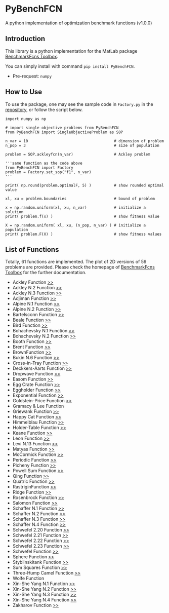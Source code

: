 # PyBenchFCN

A python implementation of optimization benchmark functions (v1.0.0)

## Introduction

This library is a python implementation for the MatLab package [BenchmarkFcns Toolbox](http://benchmarkfcns.xyz/).

You can simply install with command ```pip install PyBenchFCN```.
- Pre-request: ```numpy```

## How to Use

To use the package, one may see the sample code in ```Factory.py``` in the [repository](https://github.com/Y1fanHE/PyBenchFCN), or follow the script below.

```
import numpy as np

# import single objective problems from PyBenchFCN
from PyBenchFCN import SingleObjectiveProblem as SOP

n_var = 10                                      # dimension of problem
n_pop = 3                                       # size of population

problem = SOP.ackleyfcn(n_var)                  # Ackley problem

'''same function as the code above
from PyBenchFCN import Factory
problem = Factory.set_sop("f1", n_var)
'''

print( np.round(problem.optimalF, 5) )          # show rounded optimal value

xl, xu = problem.boundaries                     # bound of problem

x = np.random.uniform(xl, xu, n_var)            # initialize a solution
print( problem.f(x) )                           # show fitness value

X = np.random.uniform( xl, xu, (n_pop, n_var) ) # initialize a population
print( problem.F(X) )                           # show fitness values
```

## List of Functions

Totally, 61 functions are implemented. The plot of 2D versions of 59 problems are provided. Please check the homepage of [BenchmarkFcns Toolbox](http://benchmarkfcns.xyz/) for the further documentation.

- Ackley Function [>>](./FitnessLandScape.md#ackley-function)
- Ackley N.2 Function [>>](./FitnessLandScape.md#ackley-n2-function)
- Ackley N.3 Function [>>](./FitnessLandScape.md#ackley-n3-function)
- Adjiman Function [>>](./FitnessLandScape.md#adjiman-function)
- Alpine N.1 Function [>>](./FitnessLandScape.md#alpine-n1-function)
- Alpine N.2 Function [>>](./FitnessLandScape.md#alpine-n2-function)
- Bartelsconn Function [>>](./FitnessLandScape.md#bartelsconn-function)
- Beale Function [>>](./FitnessLandScape.md#beale-function)
- Bird Function [>>](./FitnessLandScape.md#bird-function)
- Bohachevsky N.1 Function [>>](./FitnessLandScape.md#bohachevsky-n1-function)
- Bohachevsky N.2 Function [>>](./FitnessLandScape.md#bohachevsky-n2-function)
- Booth Function [>>](./FitnessLandScape.md#booth-function)
- Brent Function [>>](./FitnessLandScape.md#brent-function)
- BrownFunction [>>](./FitnessLandScape.md#brown-function)
- Bukin N.6 Function [>>](./FitnessLandScape.md#bukin-n6-function)
- Cross-in-Tray Function [>>](./FitnessLandScape.md#cross-in-tray-function)
- Deckkers-Aarts Function [>>](./FitnessLandScape.md#deckkers-aarts-function)
- Dropwave Function [>>](./FitnessLandScape.md#dropwave-function)
- Easom Function [>>](./FitnessLandScape.md#easom-function)
- Egg Crate Function [>>](./FitnessLandScape.md#egg-crate-function)
- Eggholder Function [>>](./FitnessLandScape.md#eggholder-function)
- Exponential Function [>>](./FitnessLandScape.md#exponential-function)
- Goldstein-Price Function [>>](./FitnessLandScape.md#goldstein-price-function)
- Gramacy & Lee Function
- Griewank Function [>>](./FitnessLandScape.md#griewank-function)
- Happy Cat Function [>>](./FitnessLandScape.md#happy-cat-function)
- Himmelblau Function [>>](./FitnessLandScape.md#himmelblau-function)
- Holder-Table Function [>>](./FitnessLandScape.md#holder-table-function)
- Keane Function [>>](./FitnessLandScape.md#keane-function)
- Leon Function [>>](./FitnessLandScape.md#leon-function)
- Levi N.13 Function [>>](./FitnessLandScape.md#levi-n13-function)
- Matyas Function [>>](./FitnessLandScape.md#matyas-function)
- McCormick Function [>>](./FitnessLandScape.md#mccormick-function)
- Periodic Function [>>](./FitnessLandScape.md#periodic-function)
- Picheny Function [>>](./FitnessLandScape.md#picheny-function)
- Powell Sum Function [>>](./FitnessLandScape.md#powell-sum-function)
- Qing Function [>>](./FitnessLandScape.md#qing-function)
- Quatric Function [>>](./FitnessLandScape.md#quartic-function)
- RastriginFunction [>>](./FitnessLandScape.md#rastrigin-function)
- Ridge Function [>>](./FitnessLandScape.md#ridge-function)
- Rosenbrock Function [>>](./FitnessLandScape.md#rosenbrock-function)
- Salomon Function [>>](./FitnessLandScape.md#salomon-function)
- Schaffer N.1 Function [>>](./FitnessLandScape.md#schaffer-n1-function)
- Schaffer N.2 Function [>>](./FitnessLandScape.md#schaffer-n2-function)
- Schaffer N.3 Function [>>](./FitnessLandScape.md#schaffer-n3-function)
- Schaffer N.4 Function [>>](./FitnessLandScape.md#schaffer-n4-function)
- Schwefel 2.20 Function [>>](./FitnessLandScape.md#schwefel-220-function)
- Schwefel 2.21 Function [>>](./FitnessLandScape.md#schwefel-221-function)
- Schwefel 2.22 Function [>>](./FitnessLandScape.md#schwefel-222-function)
- Schwefel 2.23 Function [>>](./FitnessLandScape.md#schwefel-223-function)
- Schwefel Function [>>](./FitnessLandScape.md#schwefel-function)
- Sphere Function [>>](./FitnessLandScape.md#sphere-function)
- Styblinskitank Function [>>](./FitnessLandScape.md#styblinskitank-function)
- Sum Squares Function [>>](./FitnessLandScape.md#sum-squares-function)
- Three-Hump Camel Function [>>](./FitnessLandScape.md#three-hump-camel-function)
- Wolfe Function
- Xin-She Yang N.1 Function [>>](./FitnessLandScape.md#xin-she-yang-n1-function)
- Xin-She Yang N.2 Function [>>](./FitnessLandScape.md#xin-she-yang-n2-function)
- Xin-She Yang N.3 Function [>>](./FitnessLandScape.md#xin-she-yang-n3-function)
- Xin-She Yang N.4 Function [>>](./FitnessLandScape.md#xin-she-yang-n4-function)
- Zakharov Function [>>](./FitnessLandScape.md#zakharov-function)
